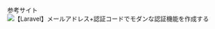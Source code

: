 参考サイト
![【Laravel】メールアドレス+認証コードでモダンな認証機能を作成する](https://qiita.com/ShoWaka/items/790dad37bd8dae98a62c)
